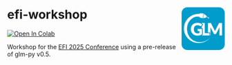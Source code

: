 # efi-workshop  <img src="https://raw.githubusercontent.com/AquaticEcoDynamics/efi-workshop/main/media/glmpy_logo.png" align="right" height="100" />

<a target="_blank" href="https://colab.research.google.com/github/AquaticEcoDynamics/efi-workshop/blob/main/efi-workshop.ipynb">
  <img src="https://colab.research.google.com/assets/colab-badge.svg" alt="Open In Colab"/>
</a>

Workshop for the [EFI 2025 Conference](https://ecoforecast.org/efi-2025-conference/) using a pre-release of glm-py v0.5. 